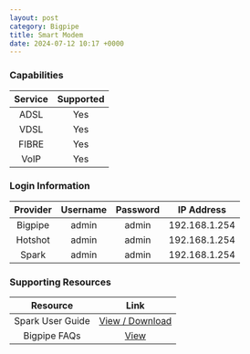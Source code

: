 ```yaml
---
layout: post
category: Bigpipe
title: Smart Modem
date: 2024-07-12 10:17 +0000
---
```

### Capabilities

| Service | Supported |
| :-: | :-: |
| ADSL | Yes |
| VDSL | Yes |
| FIBRE | Yes |
| VoIP | Yes |

### Login Information

| Provider | Username | Password | IP Address |
| :-: | :-: | :-: | :-: |
| Bigpipe | admin | admin | 192.168.1.254 |
| Hotshot | admin | admin | 192.168.1.254 |
| Spark | admin | admin | 192.168.1.254 |

### Supporting Resources

| Resource | Link |
| :-: | :-: |
| Spark User Guide | [View / Download](https://www.spark.co.nz/content/dam/telecomcms/modems/Spark-Smart-Modem-QSG.pdf) |
| Bigpipe FAQs | [View](https://www.bigpipe.co.nz/faq/faq-hardware/faq-smart-modem/how-do-i-change-my-smart-modem-wifi-settings) |

<!--
### Guides ([ADSL](#ADSL)  /  [VDSL](#VDSL)  /  [FIBRE](#FIBRE)  /  [VoIP](#VoIP))
#### ADSL {#ADSL}
#### VDSL {#VDSL}
#### FIRBE {#FIBRE}
#### VoIP {#VoIP}
-->